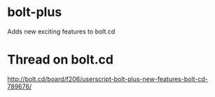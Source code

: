 bolt-plus
=========

Adds new exciting features to bolt.cd

Thread on bolt.cd
=========
http://bolt.cd/board/f206/userscript-bolt-plus-new-features-bolt-cd-789676/
